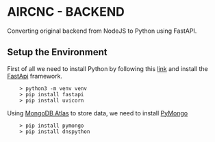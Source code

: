 # AIRCNC - BACKEND

Converting original backend from NodeJS to Python using FastAPI.

## Setup the Environment

First of all we need to install Python by following this [link](https://www.python.org/downloads/) and install the [FastApi](https://fastapi.tiangolo.com/#installation) framework.

```
    > python3 -m venv venv
    > pip install fastapi
    > pip install uvicorn
```
Using [MongoDB Atlas](https://www.mongodb.com/cloud/atlas) to store data, we need to install [PyMongo](https://pymongo.readthedocs.io/en/stable/index.html#)

```
    > pip install pymongo
    > pip install dnspython
```